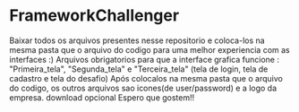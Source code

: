 # FrameworkChallenger
Baixar todos os arquivos presentes nesse repositorio e coloca-los na mesma pasta que o arquivo do codigo para uma melhor experiencia com as interfaces :)
Arquivos obrigatorios para que a interface grafica funcione : "Primeira_tela", "Segunda_tela" e "Terceira_tela" (tela de login, tela de cadastro e tela do desafio)
Após colocalos na mesma pasta que o arquivo do codigo, os outros arquivos sao icones(de user/password) e a logo da empresa. download opcional
Espero que gostem!!
